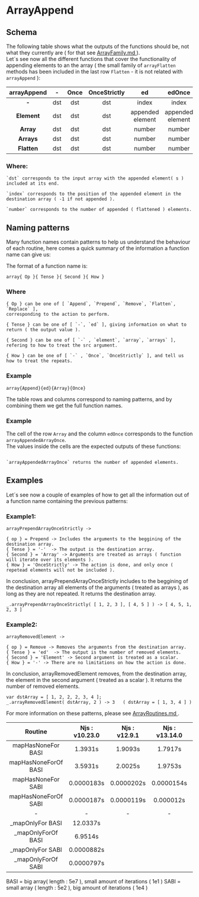 # ArrayAppend

## Schema

  The following table shows what the outputs of the functions should be, not what they currently are ( for that see
  [ ArrayFamily.md ](ArrayFamily.md) ).  
  Let´s see now all the different functions that cover the functionality of appending elements to an the array
  ( the small family of `arrayFlatten` methods has been included in the last row `Flatten` - it is not related with `arrayAppend` ):

  | **arrayAppend** | **-**  | **Once** | **OnceStrictly** | **ed**           | **edOnce**       | **edOnceStrictly** |
  | :-------------: | :----: | :------: | :--------------: | :--------------: | :--------------: | :----------------: |
  | **-**           | dst    | dst      | dst              | index            | index            | index              |
  | **Element**     | dst    | dst      | dst              | appended element | appended element | appended element   |
  | **Array**       | dst    | dst      | dst              | number           | number           | number             |
  | **Arrays**      | dst    | dst      | dst              | number           | number           | number             |
  | **Flatten**     | dst    | dst      | dst              | number           | number           | number             |

### Where:

    `dst` corresponds to the input array with the appended element( s ) included at its end.

    `index` corresponds to the position of the appended element in the destination array ( -1 if not appended ).

    `number` corresponds to the number of appended ( flattened ) elements.

## Naming patterns

Many function names contain patterns to help us understand the behaviour of each routine, here comes a quick summary of the information a function name can give us:

The format of a function name is:  

`array{ Op }{ Tense }{ Second }{ How }`

### Where

    { Op } can be one of [ `Append`, `Prepend`, `Remove`, `Flatten`, `Replace` ],
    corresponding to the action to perform.

    { Tense } can be one of [ `-`, `ed` ], giving information on what to return ( the output value ).

    { Second } can be one of [ `-` , `element`, `array`, `arrays` ], refering to how to treat the src argument.

    { How } can be one of [ `-` , `Once`, `OnceStrictly` ], and tell us how to treat the repeats.

### Example

```
array{Append}{ed}{Array}{Once}
```

  The table rows and columns correspond to naming patterns, and by combining them we get the full function names.

### Example

  The cell of the row `Array` and the column `edOnce` corresponds to the function `arrayAppendedArrayOnce`.  
  The values inside the cells are the expected outputs of these functions:  

  ```

  `arrayAppendedArrayOnce` returns the number of appended elements.

  ```

## Examples

  Let´s see now a couple of examples of how to get all the information out of a function name containing
  the previous patterns:

### Example1:

  ```
  arrayPrependArrayOnceStrictly ->

  { op } = Prepend -> Includes the arguments to the beggining of the destination array.   
  { Tense } = '-'  -> The output is the destination array.
  { Second } = 'Array' -> Arguments are treated as arrays ( function will iterate over its elements ).
  { How } = 'OnceStrictly' -> The action is done, and only once ( repetead elements will not be included ).
  ```
  In conclusion, arrayPrependArrayOnceStrictly includes to the beggining of the destination array all elements
  of the arguments ( treated as arrays ), as long as they are not repeated. It returns the destination array.

  ```
  _.arrayPrependArrayOnceStrictly( [ 1, 2, 3 ], [ 4, 5 ] ) -> [ 4, 5, 1, 2, 3 ]
  ```

### Example2:

  ```
  arrayRemovedElement ->

  { op } = Remove -> Removes the arguments from the destination array.   
  { Tense } = 'ed'  -> The output is the number of removed elements.
  { Second } = 'Element' -> Second argument is treated as a scalar.
  { How } = '-' -> There are no limitations on how the action is done.
  ```
  In conclusion, arrayRemovedElement removes, from the destination array, the element
  in the second argument ( treated as a scalar ). It returns the number of removed elements.

  ```
  var dstArray = [ 1, 2, 2, 2, 3, 4 ];  
  _.arrayRemovedElement( dstArray, 2 ) -> 3   ( dstArray = [ 1, 3, 4 ] )

  ```

  For more information on these patterns, please see [ ArrayRoutines.md ](ArrayRoutines.md).

| **Routine**          | **Njs : v10.23.0** | **Njs : v12.9.1** | **Njs : v13.14.0** | **Njs : v14.15.1** | **Njs : v15.4.0** |
| :------------------: | :----------------: | :---------------: | :----------------: | :----------------: | :---------------: |
| mapHasNoneFor BASI   | 1.3931s            | 1.9093s           | 1.7917s            | 1.8383s            | 2.0569s           |
| mapHasNoneForOf BASI | 3.5931s            | 2.0025s           | 1.9753s            | 2.0242s            | 2.1874s           |
| mapHasNoneFor SABI   | 0.0000183s         | 0.0000202s        | 0.0000154s         | 0.0000166s         | 0.0000188s        |
| mapHasNoneForOf SABI | 0.0000187s         | 0.0000119s        | 0.000012s          | 0.0000155s         | 0.0000185s        |
| -                    | -                  | -                 | -                  | -                  | -                 |
| _mapOnlyFor BASI     | 12.0337s           |                   |                    |                    |                   |
| _mapOnlyForOf BASI   | 6.9514s            |                   |                    |                    |                   |
| _mapOnlyFor SABI     | 0.0000882s         |                   |                    |                    |                   |
| _mapOnlyForOf SABI   | 0.0000797s         |                   |                    |                    |                   |


BASI = big array( length : 5e7 ), small amount of iterations ( 1e1 )
SABI = small array ( length : 5e2 ), big amount of iterations ( 1e4 )